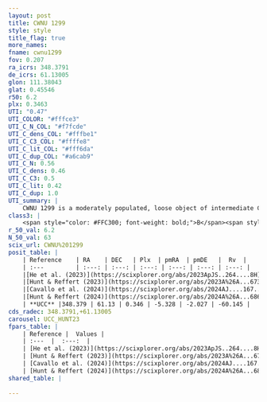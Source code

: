 ```yaml
---
layout: post
title: CWNU 1299
style: style
title_flag: true
more_names: 
fname: cwnu1299
fov: 0.207
ra_icrs: 348.3791
de_icrs: 61.13005
glon: 111.38043
glat: 0.45546
r50: 6.2
plx: 0.3463
UTI: "0.47"
UTI_COLOR: "#fffce3"
UTI_C_N_COL: "#f7fcde"
UTI_C_dens_COL: "#fffbe1"
UTI_C_C3_COL: "#ffffe8"
UTI_C_lit_COL: "#fff6da"
UTI_C_dup_COL: "#a6cab9"
UTI_C_N: 0.56
UTI_C_dens: 0.46
UTI_C_C3: 0.5
UTI_C_lit: 0.42
UTI_C_dup: 1.0
UTI_summary: |
    CWNU 1299 is a moderately populated, loose object of intermediate C3 quality. It was recently reported in the literature.
class3: |
    <span style="color: #FFC300; font-weight: bold;">B</span><span style="color: #FFC300; font-weight: bold;">B</span>
r_50_val: 6.2
N_50_val: 63
scix_url: CWNU%201299
posit_table: |
    | Reference    | RA    | DEC   | Plx  | pmRA  | pmDE   |  Rv  |
    | :---         | :---: | :---: | :---: | :---: | :---: | :---: |
    |[He et al. (2023)](https://scixplorer.org/abs/2023ApJS..264....8H) | 348.381 | 61.111 | 0.353 | -5.331 | -2.013 | -68.03 |
    |[Hunt & Reffert (2023)](https://scixplorer.org/abs/2023A%26A...673A.114H) | 348.372 | 61.117 | 0.344 | -5.318 | -2.032 | -43.934 |
    |[Cavallo et al. (2024)](https://scixplorer.org/abs/2024AJ....167...12C) | 348.382 | 61.115 | 0.345 | -- | -- | -- |
    |[Hunt & Reffert (2024)](https://scixplorer.org/abs/2024A%26A...686A..42H) | 348.372 | 61.117 | 0.344 | -5.318 | -2.032 | -43.934 |
    | **UCC** |348.379 | 61.13 | 0.346 | -5.328 | -2.027 | -60.145 | 
cds_radec: 348.3791,+61.13005
carousel: UCC_HUNT23
fpars_table: |
    | Reference |  Values |
    | :---  |  :---:  |
    | [He et al. (2023)](https://scixplorer.org/abs/2023ApJS..264....8H) | `A0=4.2, m-M=12.05, logAge=8.25` |
    | [Hunt & Reffert (2023)](https://scixplorer.org/abs/2023A%26A...673A.114H) | `AV50=3.09, diffAV50=2.391, MOD50=12.131, logAge50=8.536` |
    | [Cavallo et al. (2024)](https://scixplorer.org/abs/2024AJ....167...12C) | `AV50=3.63, dMod50=12.29, logAge50=8.34, [Fe/H]50=-0.16` |
    | [Hunt & Reffert (2024)](https://scixplorer.org/abs/2024A%26A...686A..42H) | `MassJ=872.225` |
shared_table: |
    
---
```

